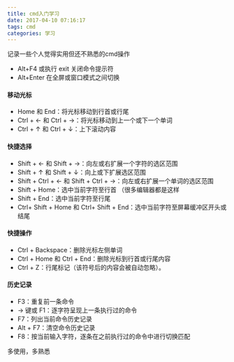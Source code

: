 ```yaml
---
title: cmd入门学习
date: 2017-04-10 07:16:17
tags: cmd
categories: 学习
---
```


记录一些个人觉得实用但还不熟悉的cmd操作

<!-- more -->
* Alt+F4 或执行 exit 关闭命令提示符
* Alt+Enter 在全屏或窗口模式之间切换

#### 移动光标 ####
* Home 和 End：将光标移动到行首或行尾
* Ctrl + ← 和 Ctrl + →：将光标移动到上一个或下一个单词
* Ctrl + ↑ 和 Ctrl + ↓：上下滚动内容

#### 快捷选择 ####

* Shift + ← 和 Shift + →：向左或右扩展一个字符的选区范围
* Shift + ↑ 和 Shift + ↓：向上或下扩展选区范围
* Shift + Ctrl + ← 和 Shift + Ctrl + →：向左或右扩展一个单词的选区范围
* Shift + Home：选中当前字符至行首 （很多编辑器都是这样
* Shift + End：选中当前字符至行尾
* Ctrl+ Shift + Home 和 Ctrl+ Shift + End：选中当前字符至屏幕缓冲区开头或结尾

#### 快捷操作 ####

* Ctrl + Backspace：删除光标左侧单词
* Ctrl + Home 和 Ctrl + End：删除光标到行首或行尾内容
* Ctrl + Z：行尾标记（该符号后的内容会被自动忽略）。

#### 历史记录 ####

* F3：重复前一条命令
* → 键或 F1：逐字符呈现上一条执行过的命令
* F7：列出当前命令历史记录
* Alt + F7：清空命令历史记录
* F8：按当前输入字符，逐条在之前执行过的命令中进行切换匹配

多使用，多熟悉


